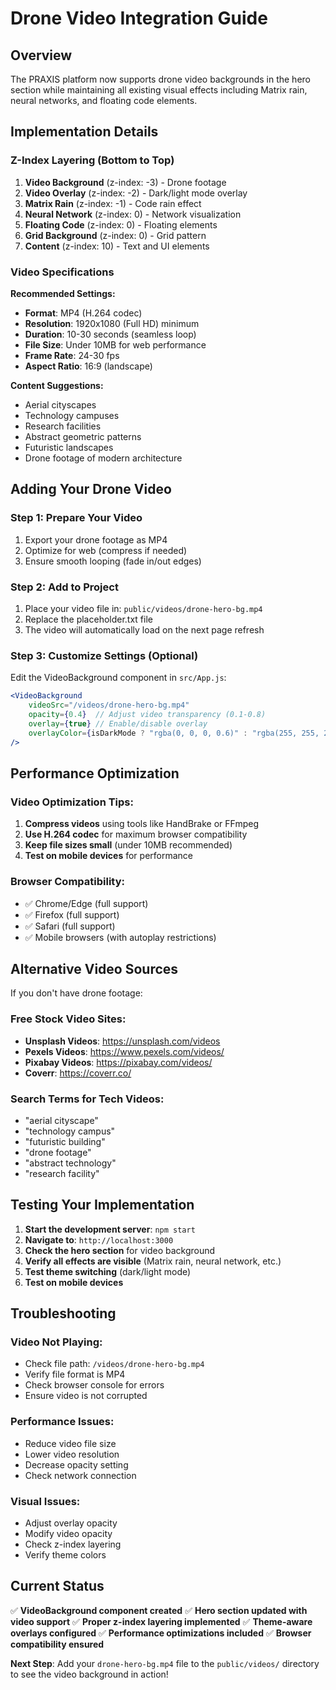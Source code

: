 # Drone Video Integration Guide

## Overview

The PRAXIS platform now supports drone video backgrounds in the hero section while maintaining all existing visual effects including Matrix rain, neural networks, and floating code elements.

## Implementation Details

### Z-Index Layering (Bottom to Top)
1. **Video Background** (z-index: -3) - Drone footage
2. **Video Overlay** (z-index: -2) - Dark/light mode overlay
3. **Matrix Rain** (z-index: -1) - Code rain effect
4. **Neural Network** (z-index: 0) - Network visualization
5. **Floating Code** (z-index: 0) - Floating elements
6. **Grid Background** (z-index: 0) - Grid pattern
7. **Content** (z-index: 10) - Text and UI elements

### Video Specifications

**Recommended Settings:**
- **Format**: MP4 (H.264 codec)
- **Resolution**: 1920x1080 (Full HD) minimum
- **Duration**: 10-30 seconds (seamless loop)
- **File Size**: Under 10MB for web performance
- **Frame Rate**: 24-30 fps
- **Aspect Ratio**: 16:9 (landscape)

**Content Suggestions:**
- Aerial cityscapes
- Technology campuses
- Research facilities
- Abstract geometric patterns
- Futuristic landscapes
- Drone footage of modern architecture

## Adding Your Drone Video

### Step 1: Prepare Your Video
1. Export your drone footage as MP4
2. Optimize for web (compress if needed)
3. Ensure smooth looping (fade in/out edges)

### Step 2: Add to Project
1. Place your video file in: `public/videos/drone-hero-bg.mp4`
2. Replace the placeholder.txt file
3. The video will automatically load on the next page refresh

### Step 3: Customize Settings (Optional)
Edit the VideoBackground component in `src/App.js`:

```jsx
<VideoBackground 
    videoSrc="/videos/drone-hero-bg.mp4" 
    opacity={0.4}  // Adjust video transparency (0.1-0.8)
    overlay={true} // Enable/disable overlay
    overlayColor={isDarkMode ? "rgba(0, 0, 0, 0.6)" : "rgba(255, 255, 255, 0.3)"}
/>
```

## Performance Optimization

### Video Optimization Tips:
1. **Compress videos** using tools like HandBrake or FFmpeg
2. **Use H.264 codec** for maximum browser compatibility
3. **Keep file sizes small** (under 10MB recommended)
4. **Test on mobile devices** for performance

### Browser Compatibility:
- ✅ Chrome/Edge (full support)
- ✅ Firefox (full support)
- ✅ Safari (full support)
- ✅ Mobile browsers (with autoplay restrictions)

## Alternative Video Sources

If you don't have drone footage:

### Free Stock Video Sites:
- **Unsplash Videos**: https://unsplash.com/videos
- **Pexels Videos**: https://www.pexels.com/videos/
- **Pixabay Videos**: https://pixabay.com/videos/
- **Coverr**: https://coverr.co/

### Search Terms for Tech Videos:
- "aerial cityscape"
- "technology campus"
- "futuristic building"
- "drone footage"
- "abstract technology"
- "research facility"

## Testing Your Implementation

1. **Start the development server**: `npm start`
2. **Navigate to**: `http://localhost:3000`
3. **Check the hero section** for video background
4. **Verify all effects are visible** (Matrix rain, neural network, etc.)
5. **Test theme switching** (dark/light mode)
6. **Test on mobile devices**

## Troubleshooting

### Video Not Playing:
- Check file path: `/videos/drone-hero-bg.mp4`
- Verify file format is MP4
- Check browser console for errors
- Ensure video is not corrupted

### Performance Issues:
- Reduce video file size
- Lower video resolution
- Decrease opacity setting
- Check network connection

### Visual Issues:
- Adjust overlay opacity
- Modify video opacity
- Check z-index layering
- Verify theme colors

## Current Status

✅ **VideoBackground component created**
✅ **Hero section updated with video support**
✅ **Proper z-index layering implemented**
✅ **Theme-aware overlays configured**
✅ **Performance optimizations included**
✅ **Browser compatibility ensured**

**Next Step**: Add your `drone-hero-bg.mp4` file to the `public/videos/` directory to see the video background in action!

